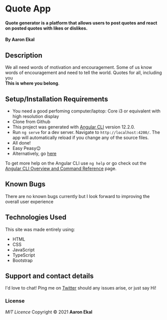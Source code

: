 # Quote App

#### Quote generator is a platform that allows users to post quotes and react on posted quotes with likes or dislikes.

#### By **Aaron Ekal**

## Description

We all need words of motivation and encouragement. Some of us know words of encouragement and need to tell the world. Quotes for all, including you<br> <strong>This is where you belong</strong>.


## Setup/Installation Requirements

- You need a good perfoming computer/laptop: Core i3 or equivalent with high resolution display
- Clone from Github
- This project was generated with [Angular CLI](https://github.com/angular/angular-cli) version 12.2.0.
- Run `ng serve` for a dev server. Navigate to `http://localhost:4200/`. The app will automatically reload if you change any of the source files.
- All done!
- Easy Peasy😉
- Alternatively, go [here](https://github.com/Aaron-Ekal/pizza-ip/)

To get more help on the Angular CLI use `ng help` or go check out the [Angular CLI Overview and Command Reference](https://angular.io/cli) page.

## Known Bugs

There are no known bugs currently but I look forward to improving the overall user experience

## Technologies Used

This site was made entirely using:

- HTML
- CSS
- JavaScript
- TypeScript
- Bootstrap

## Support and contact details

I'd love to chat! Ping me on [Twitter](https://twitter.com/aaronekal) should any issues arise, or just say Hi!

### License

_MIT Licence_
Copyright &copy; 2021 **Aaron Ekal**

